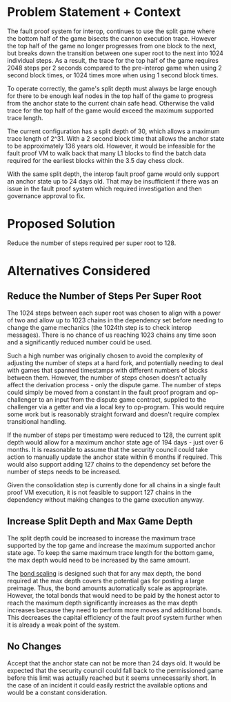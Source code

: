 # Problem Statement + Context

The fault proof system for interop, continues to use the split game where the bottom half of the game bisects the cannon
execution trace. However the top half of the game no longer progresses from one block to the next, but breaks down the
transition between one super root to the next into 1024 individual steps. As a result, the trace for the top half of the
game requires 2048 steps per 2 seconds compared to the pre-interop game when using 2 second block times, or 1024 times
more when using 1 second block times.

To operate correctly, the game's split depth must always be large enough for there to be enough leaf nodes in the top 
half of the game to progress from the anchor state to the current chain safe head. Otherwise the valid trace for the
top half of the game would exceed the maximum supported trace length.

The current configuration has a split depth of 30, which allows a maximum trace length of 2^31. With a 2 second block 
time that allows the anchor state to be approximately 136 years old. However, it would be infeasible for the fault proof
VM to walk back that many L1 blocks to find the batch data required for the earliest blocks within the 3.5 day chess
clock.

With the same split depth, the interop fault proof game would only support an anchor state up to 24 days old. That may
be insufficient if there was an issue in the fault proof system which required investigation and then governance
approval to fix.


# Proposed Solution

Reduce the number of steps required per super root to 128.

# Alternatives Considered

## Reduce the Number of Steps Per Super Root

The 1024 steps between each super root was chosen to align with a power of two and allow up to 1023 chains in the
dependency set before needing to change the game mechanics (the 1024th step is to check interop messages). There is
no chance of us reaching 1023 chains any time soon and a significantly reduced number could be used.

Such a high number was originally chosen to avoid the complexity of adjusting the number of steps at a hard fork, and
potentially needing to deal with games that spanned timestamps with different numbers of blocks between them. However,
the number of steps chosen doesn't actually affect the derivation process - only the dispute game. The number of steps
could simply be moved from a constant in the fault proof program and op-challenger to an input from the dispute game
contract, supplied to the challenger via a getter and via a local key to op-program. This would require some work
but is reasonably straight forward and doesn't require complex transitional handling.

If the number of steps per timestamp were reduced to 128, the current split depth would allow for a maximum anchor state
age of 194 days - just over 6 months. It is reasonable to assume that the security council could take action to
manually update the anchor state within 6 months if required. This would also support adding 127 chains to the
dependency set before the number of steps needs to be increased.

Given the consolidation step is currently done for all chains in a single fault proof VM execution, it is not feasible
to support 127 chains in the dependency without making changes to the game execution anyway.

## Increase Split Depth and Max Game Depth

The split depth could be increased to increase the maximum trace supported by the top game and increase the maximum
supported anchor state age. To keep the same maximum trace length for the bottom game, the max depth would need to be
increased by the same amount.

The [bond scaling](https://specs.optimism.io/fault-proof/stage-one/bond-incentives.html#bond-scaling) is designed such
that for any max depth, the bond required at the max depth covers the potential gas for posting a large preimage. Thus,
the bond amounts automatically scale as appropriate. However, the total bonds that would need to be paid by the honest
actor to reach the maximum depth significantly increases as the max depth increases because they need to perform more
moves and additional bonds. This decreases the capital efficiency of the fault proof system further when it is already
a weak point of the system.

## No Changes

Accept that the anchor state can not be more than 24 days old. It would be expected that the security council could fall
back to the permissioned game before this limit was actually reached but it seems unnecessarily short. In the case of
an incident it could easily restrict the available options and would be a constant consideration.
